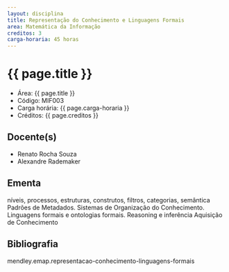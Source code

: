 ```yaml
---
layout: disciplina
title: Representação do Conhecimento e Linguagens Formais
area: Matemática da Informação
creditos: 3
carga-horaria: 45 horas
---
```


# {{ page.title }}

- Área: {{ page.title }}
- Código: MIF003
- Carga horária: {{ page.carga-horaria }}
- Créditos: {{ page.creditos }}

## Docente(s) 

- Renato Rocha Souza
- Alexandre Rademaker

## Ementa

níveis, processos, estruturas, construtos, filtros, categorias,
semântica Padrões de Metadados. Sistemas de Organização do
Conhecimento.  Linguagens formais e ontologias formais. Reasoning e
inferência Aquisição de Conhecimento

## Bibliografia

mendley.emap.representacao-conhecimento-linguagens-formais

